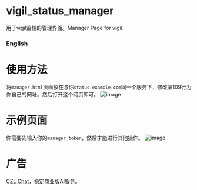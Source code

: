 # vigil_status_manager
用于vigil监控的管理界面。Manager Page for vigil.

### [English](README_EN.md)

# 使用方法
将`manager.html`页面放在与你`status.example.com`同一个服务下，修改第109行为你自己的网址。然后打开这个网页即可。
![image](https://github.com/woodchen-ink/vigil_status_manager/assets/95951386/7cb31dc0-b96b-4cb5-84d3-b6a91f5185c4)

# 示例页面
你需要先输入你的`manager_token`，然后才能进行其他操作。
![image](https://github.com/woodchen-ink/vigil_status_manager/assets/95951386/e852cc72-fbe7-4962-a906-834942537a2f)

# 广告
[CZL Chat](https://chat.czl.net)，稳定商业版AI服务。


